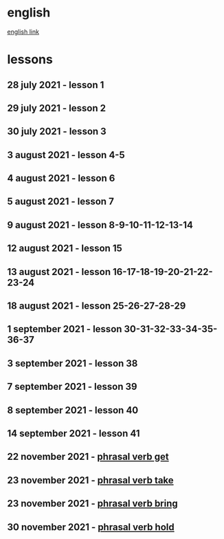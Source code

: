 # english

[english link](https://www.youtube.com/watch?v=rtdU7Ti-fJ8&list=PLOwrlT5zL6C0zESff8kyh6CQDUUVU44aI)

# lessons

## 28 july 2021 - lesson 1

## 29 july 2021 - lesson 2

## 30 july 2021 - lesson 3

## 3 august 2021 - lesson 4-5

## 4 august 2021 - lesson 6

## 5 august 2021 - lesson 7

## 9 august 2021 - lesson 8-9-10-11-12-13-14

## 12 august 2021 - lesson 15

## 13 august 2021 - lesson 16-17-18-19-20-21-22-23-24

## 18 august 2021 - lesson 25-26-27-28-29

## 1 september 2021 - lesson 30-31-32-33-34-35-36-37

## 3 september 2021 - lesson 38

## 7 september 2021 - lesson 39

## 8 september 2021 - lesson 40

## 14 september 2021 - lesson 41

## 22 november 2021 - [phrasal verb get](https://www.youtube.com/watch?v=N6f6gPG3p60)

## 23 november 2021 - [phrasal verb take](https://www.youtube.com/watch?v=mrXt9yrZryg)

## 23 november 2021 - [phrasal verb bring](https://www.youtube.com/watch?v=MyGPq4gmDyQ)

## 30 november 2021 - [phrasal verb hold](https://www.youtube.com/watch?v=PKdUDsBOXnc)